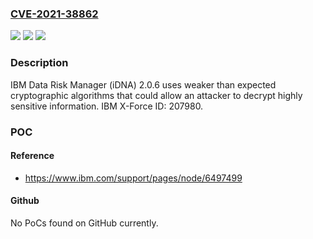 ### [CVE-2021-38862](https://cve.mitre.org/cgi-bin/cvename.cgi?name=CVE-2021-38862)
![](https://img.shields.io/static/v1?label=Product&message=Data%20Risk%20Manager&color=blue)
![](https://img.shields.io/static/v1?label=Version&message=n%2Fa&color=blue)
![](https://img.shields.io/static/v1?label=Vulnerability&message=Obtain%20Information&color=brighgreen)

### Description

IBM Data Risk Manager (iDNA) 2.0.6 uses weaker than expected cryptographic algorithms that could allow an attacker to decrypt highly sensitive information. IBM X-Force ID: 207980.

### POC

#### Reference
- https://www.ibm.com/support/pages/node/6497499

#### Github
No PoCs found on GitHub currently.

